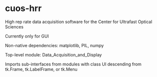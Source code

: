 # cuos-hrr
High rep rate data acquisition software for the Center for Ultrafast Optical Sciences

Currently only for GUI

Non-native dependencies: matplotlib, PIL, numpy

Top-level module: Data_Acquisition_and_Display

Imports sub-interfaces from modules with class UI descending from tk.Frame, tk.LabelFrame, or tk.Menu
